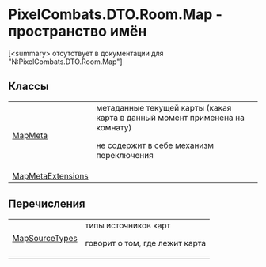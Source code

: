 # PixelCombats.DTO.Room.Map - пространство имён


\[&lt;summary&gt; отсутствует в документации для "N:PixelCombats.DTO.Room.Map"\]



## Классы
<table>
<tr>
<td><a href="3a7bd50c-6cf5-6691-b418-805a27a4b133">MapMeta</a></td>
<td>метаданные текущей карты (какая карта в данный момент применена на комнату) <p>не содержит в себе механизм переключения</p></td></tr>
<tr>
<td><a href="cf11f3a7-f853-c6d1-a2dc-4e22c9be086b">MapMetaExtensions</a></td>
<td> </td></tr>
</table>

## Перечисления
<table>
<tr>
<td><a href="0a9a4bbc-ef22-1a1a-3795-30617cd299f9">MapSourceTypes</a></td>
<td>типы источников карт <p>говорит о том, где лежит карта</p></td></tr>
</table>